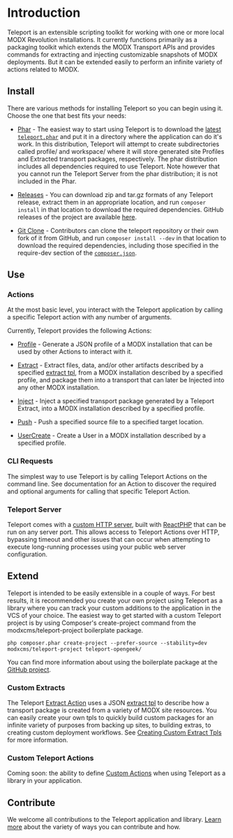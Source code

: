 # Introduction

Teleport is an extensible scripting toolkit for working with one or more local MODX Revolution installations. It currently functions primarily as a packaging toolkit which extends the MODX Transport APIs and provides commands for extracting and injecting customizable snapshots of MODX deployments. But it can be extended easily to perform an infinite variety of actions related to MODX.


## Install

There are various methods for installing Teleport so you can begin using it. Choose the one that best fits your needs:

* [Phar](install/phar.md) - The easiest way to start using Teleport is to download the [latest `teleport.phar`](http://modx.s3.amazonaws.com/releases/teleport/teleport.phar) and put it in a directory where the application can do it's work. In this distribution, Teleport will attempt to create subdirectories called profile/ and workspace/ where it will store generated site Profiles and Extracted transport packages, respectively. The phar distribution includes all dependencies required to use Teleport. Note however that you cannot run the Teleport Server from the phar distribution; it is not included in the Phar.

* [Releases](install/releases.md) - You can download zip and tar.gz formats of any Teleport release, extract them in an appropriate location, and run `composer install` in that location to download the required dependencies. GitHub releases of the project are available [here](https://github.com/modxcms/teleport/releases).

* [Git Clone](install/git-clone.md) - Contributors can clone the teleport repository or their own fork of it from GitHub, and run `composer install --dev` in that location to download the required dependencies, including those specified in the require-dev section of the [`composer.json`](../composer.json).


## Use

### Actions

At the most basic level, you interact with the Teleport application by calling a specific Teleport action with any number of arguments.

Currently, Teleport provides the following Actions:

* [Profile](use/profile.md) - Generate a JSON profile of a MODX installation that can be used by other Actions to interact with it.

* [Extract](use/extract.md) - Extract files, data, and/or other artifacts described by a specified [extract tpl](use/extract/tpl.md), from a MODX installation described by a specified profile, and package them into a transport that can later be Injected into any other MODX installation.

* [Inject](use/inject.md) - Inject a specified transport package generated by a Teleport Extract, into a MODX installation described by a specified profile.

* [Push](use/push.md) - Push a specified source file to a specified target location.

* [UserCreate](use/user-create.md) - Create a User in a MODX installation described by a specified profile.

### CLI Requests

The simplest way to use Teleport is by calling Teleport Actions on the command line. See documentation for an Action to discover the required and optional arguments for calling that specific Teleport Action.

### Teleport Server

Teleport comes with a [custom HTTP server](use/server.md), built with [ReactPHP](http://reactphp.org/) that can be run on any server port. This allows access to Teleport Actions over HTTP, bypassing timeout and other issues that can occur when attempting to execute long-running processes using your public web server configuration.

## Extend

Teleport is intended to be easily extensible in a couple of ways. For best results, it is recommended you create your own project using Teleport as a library where you can track your custom additions to the application in the VCS of your choice. The easiest way to get started with a custom Teleport project is by using Composer's create-project command from the modxcms/teleport-project boilerplate package.

    php composer.phar create-project --prefer-source --stability=dev modxcms/teleport-project teleport-opengeek/

You can find more information about using the boilerplate package at the [GitHub project](https://github.com/modxcms/teleport-project "Teleport boilerplate project").

### Custom Extracts

The Teleport [Extract Action](use/extract.md) uses a JSON [extract tpl](use/extract/tpl.md) to describe how a transport package is created from a variety of MODX site resources. You can easily create your own tpls to quickly build custom packages for an infinite variety of purposes from backing up sites, to building extras, to creating custom deployment workflows. See [Creating Custom Extract Tpls](extend/custom-extract-tpls.md) for more information.

### Custom Teleport Actions

Coming soon: the ability to define [Custom Actions](extend/custom-actions.md) when using Teleport as a library in your application.


## Contribute

We welcome all contributions to the Teleport application and library. [Learn more](contribute.md) about the variety of ways you can contribute and how.
